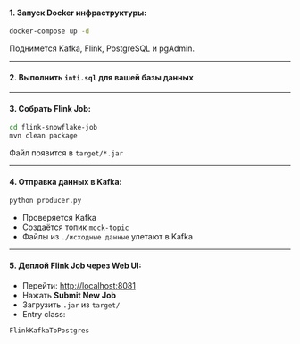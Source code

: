 #### 1. Запуск Docker инфраструктуры:

```bash
docker-compose up -d
```

Поднимется Kafka, Flink, PostgreSQL и pgAdmin.

---

#### 2. Выполнить `inti.sql` для вашей базы данных

---

#### 3. Собрать Flink Job:

```bash
cd flink-snowflake-job
mvn clean package
```

Файл появится в `target/*.jar`

---

#### 4. Отправка данных в Kafka:

```bash
python producer.py
```

* Проверяется Kafka
* Создаётся топик `mock-topic`
* Файлы из `./исходные данные` улетают в Kafka

---

#### 5. Деплой Flink Job через Web UI:

* Перейти: [http://localhost:8081](http://localhost:8081)
* Нажать **Submit New Job**
* Загрузить `.jar` из `target/`
* Entry class:

```
FlinkKafkaToPostgres
```